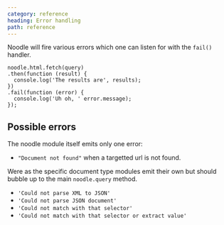 ```yaml
---
category: reference
heading: Error handling
path: reference
---
```


Noodle will fire various errors which one can listen for with the `fail()` 
handler.

    noodle.html.fetch(query)
    .then(function (result) {
      console.log('The results are', results);
    })
    .fail(function (error) {
      console.log('Uh oh, ' error.message);
    });

## Possible errors

The noodle module itself emits only one error:

- `"Document not found"` when a targetted url is not found.

Were as the specific document type modules emit their own but should bubble 
up to the main `noodle.query` method.

- `'Could not parse XML to JSON'`
- `'Could not parse JSON document'`
- `'Could not match with that selector'`
- `'Could not match with that selector or extract value'`
